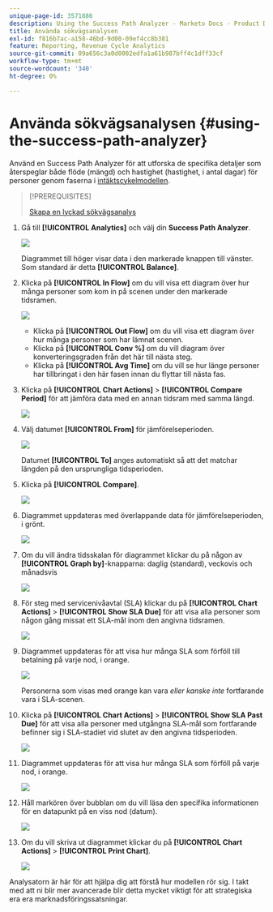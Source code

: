 ```yaml
---
unique-page-id: 3571886
description: Using the Success Path Analyzer - Marketo Docs - Product Documentation
title: Använda sökvägsanalysen
exl-id: f816b7ac-a158-46bd-9d00-09ef4cc8b381
feature: Reporting, Revenue Cycle Analytics
source-git-commit: 09a656c3a0d0002edfa1a61b987bff4c1dff33cf
workflow-type: tm+mt
source-wordcount: '340'
ht-degree: 0%

---
```


# Använda sökvägsanalysen {#using-the-success-path-analyzer}

Använd en Success Path Analyzer för att utforska de specifika detaljer som återspeglar både flöde (mängd) och hastighet (hastighet, i antal dagar) för personer genom faserna i [intäktscykelmodellen](/help/marketo/product-docs/reporting/revenue-cycle-analytics/revenue-cycle-models/understanding-revenue-models.md).

>[!PREREQUISITES]
>
>[Skapa en lyckad sökvägsanalys](/help/marketo/product-docs/reporting/revenue-cycle-analytics/revenue-cycle-models/create-a-success-path-analyzer.md)

1. Gå till **[!UICONTROL Analytics]** och välj din **Success Path Analyzer**.

   ![](assets/image2015-6-12-17-3a23-3a53.png)

   Diagrammet till höger visar data i den markerade knappen till vänster. Som standard är detta **[!UICONTROL Balance]**.

1. Klicka på **[!UICONTROL In Flow]** om du vill visa ett diagram över hur många personer som kom in på scenen under den markerade tidsramen.

   ![](assets/image2015-6-12-17-3a30-3a52.png)

   * Klicka på **[!UICONTROL Out Flow]** om du vill visa ett diagram över hur många personer som har lämnat scenen.
   * Klicka på **[!UICONTROL Conv %]** om du vill diagram över konverteringsgraden från det här till nästa steg.
   * Klicka på **[!UICONTROL Avg Time]** om du vill se hur länge personer har tillbringat i den här fasen innan du flyttar till nästa fas.

1. Klicka på **[!UICONTROL Chart Actions]** > **[!UICONTROL Compare Period]** för att jämföra data med en annan tidsram med samma längd.

   ![](assets/image2015-6-12-17-3a39-3a15.png)

1. Välj datumet **[!UICONTROL From]** för jämförelseperioden.

   ![](assets/image2015-6-12-17-3a43-3a49.png)

   Datumet **[!UICONTROL To]** anges automatiskt så att det matchar längden på den ursprungliga tidsperioden.

1. Klicka på **[!UICONTROL Compare]**.

   ![](assets/image2015-6-12-17-3a44-3a8.png)

1. Diagrammet uppdateras med överlappande data för jämförelseperioden, i grönt.

   ![](assets/image2015-6-12-17-3a46-3a16.png)

1. Om du vill ändra tidsskalan för diagrammet klickar du på någon av **[!UICONTROL Graph by]**-knapparna: daglig (standard), veckovis och månadsvis

   ![](assets/image2015-6-12-17-3a46-3a55.png)

1. För steg med servicenivåavtal (SLA) klickar du på **[!UICONTROL Chart Actions]** > **[!UICONTROL Show SLA Due]** för att visa alla personer som någon gång missat ett SLA-mål inom den angivna tidsramen.

   ![](assets/image2015-6-12-17-3a49-3a23.png)

1. Diagrammet uppdateras för att visa hur många SLA som förföll till betalning på varje nod, i orange.

   ![](assets/image2015-6-12-17-3a50-3a16.png)

   Personerna som visas med orange kan vara *eller kanske inte* fortfarande vara i SLA-scenen.

1. Klicka på **[!UICONTROL Chart Actions]** > **[!UICONTROL Show SLA Past Due]** för att visa alla personer med utgångna SLA-mål som fortfarande befinner sig i SLA-stadiet vid slutet av den angivna tidsperioden.

   ![](assets/image2015-6-12-17-3a51-3a39.png)

1. Diagrammet uppdateras för att visa hur många SLA som förföll på varje nod, i orange.

   ![](assets/image2015-6-12-17-3a52-3a17.png)

1. Håll markören över bubblan om du vill läsa den specifika informationen för en datapunkt på en viss nod (datum).

   ![](assets/image2015-6-12-17-3a52-3a49.png)

1. Om du vill skriva ut diagrammet klickar du på **[!UICONTROL Chart Actions]** > **[!UICONTROL Print Chart]**.

   ![](assets/image2015-6-12-17-3a53-3a34.png)

Analysatorn är här för att hjälpa dig att förstå hur modellen rör sig. I takt med att ni blir mer avancerade blir detta mycket viktigt för att strategiska era era marknadsföringssatsningar.
